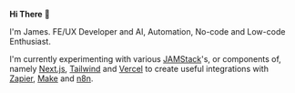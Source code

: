 **Hi There** 👋

I'm James. FE/UX Developer and AI, Automation, No-code and Low-code Enthusiast.

I'm currently experimenting with various [JAMStack](https://jamstack.org)'s, or components of, namely [Next.js](https://nextjs.org/), [Tailwind](https://tailwindcss.com/) and [Vercel](https://vercel.com/) to create useful integrations with [Zapier](https://zapier.com/), [Make](https://www.make.com/en) and [n8n](https://n8n.io/).
